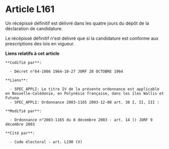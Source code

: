 # Article L161

Un récépissé définitif est délivré dans les quatre jours du dépôt de la déclaration de candidature.

Le récépissé définitif n'est délivré que si la candidature est conforme aux prescriptions des lois en vigueur.

**Liens relatifs à cet article**

	**Codifié par**:

	  - Décret n°64-1086 1964-10-27 JORF 28 OCTOBRE 1964

	**Liens**:

	  - SPEC_APPLI: Le titre IV de la présente ordonnance est applicable en Nouvelle-Calédonie, en Polynésie française, dans les îles Wallis et Futuna
	  - SPEC_APPLI: Ordonnance 2003-1165 2003-12-08 art. 38 I, II, III :

	**Modifié par**:

	  - Ordonnance n°2003-1165 du 8 décembre 2003 - art. 14 () JORF 9 décembre 2003

	**Cité par**:

	  - Code électoral - art. L190 (V)
